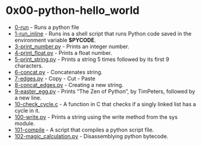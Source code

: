 # 0x00-python-hello_world

- [0-run](https://github.com/CharlesMariga/alx-higher_level_programming/blob/main/0x00-python-hello_world/0-run) - Runs a python file
- [1-run_inline](https://github.com/CharlesMariga/alx-higher_level_programming/blob/main/0x00-python-hello_world/1-run_inline) - Runs ins a shell script that runs Python code saved in the environment variable **$PYCODE**.
- [3-print_number.py](https://github.com/CharlesMariga/alx-higher_level_programming/blob/main/0x00-python-hello_world/3-print_number.py) - Prints an integer number.
- [4-print_float.py](https://github.com/CharlesMariga/alx-higher_level_programming/blob/main/0x00-python-hello_world/4-print_float.py) - Prints a float number.
- [5-print_string.py](https://github.com/CharlesMariga/alx-higher_level_programming/blob/main/0x00-python-hello_world/5-print_string.py) - Prints a string 5 times followed by its first 9 characters.
- [6-concat.py](https://github.com/CharlesMariga/alx-higher_level_programming/blob/main/0x00-python-hello_world/6-concat.py) - Concatenates string.
- [7-edges.py](https://github.com/CharlesMariga/alx-higher_level_programming/blob/main/0x00-python-hello_world/7-edges.py) - Copy - Cut - Paste
- [8-concat_edges.py](https://github.com/CharlesMariga/alx-higher_level_programming/blob/main/0x00-python-hello_world/8-concat_edges.py) - Creating a new string.
- [9-easter_egg.py](https://github.com/CharlesMariga/alx-higher_level_programming/blob/main/0x00-python-hello_world/9-easter_egg.py) - Prints “The Zen of Python”, by TimPeters, followed by a new line.
- [10-check_cycle.c](https://github.com/CharlesMariga/alx-higher_level_programming/blob/main/0x00-python-hello_world/10-check_cycle.c) - A function in C that checks if a singly linked list has a cycle in it.
- [100-write.py](https://github.com/CharlesMariga/alx-higher_level_programming/blob/main/0x00-python-hello_world/100-write.py) - Prints a string using the write method from the sys module.
- [101-compile](https://github.com/CharlesMariga/alx-higher_level_programming/blob/main/0x00-python-hello_world/101-compile) - A script that compiles a python script file.
- [102-magic_calculation.py]() - Disassemblying python bytecode.
